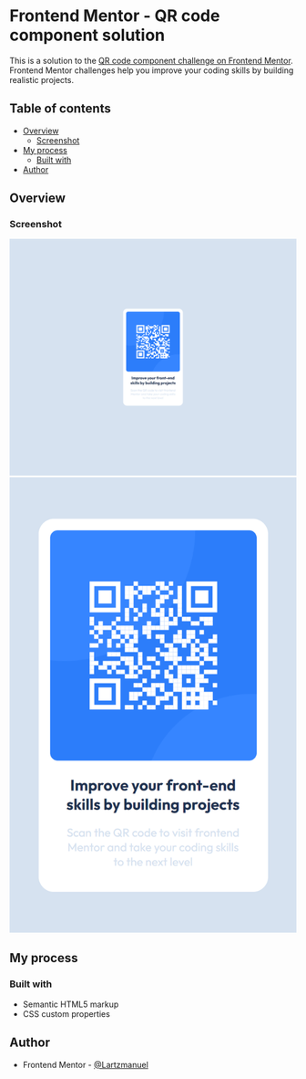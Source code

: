 # Frontend Mentor - QR code component solution

This is a solution to the [QR code component challenge on Frontend Mentor](https://www.frontendmentor.io/challenges/qr-code-component-iux_sIO_H). Frontend Mentor challenges help you improve your coding skills by building realistic projects. 

## Table of contents

- [Overview](#overview)
  - [Screenshot](#screenshot)
- [My process](#my-process)
  - [Built with](#built-with)
- [Author](#author)



## Overview

### Screenshot

![](/images/desktop_screen_qr_component_card.png)
![](/images/mobile_screen_qr_component_card.png)



## My process

### Built with

- Semantic HTML5 markup
- CSS custom properties

## Author

- Frontend Mentor - [@Lartzmanuel](https://www.frontendmentor.io/profile/@Lartzmanuel)

